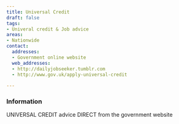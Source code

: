 ```yaml
---
title: Universal Credit
draft: false
tags:
- Univeral credit & Job advice
areas:
- Nationwide
contact:
  addresses:
  - Government online website
  web_addresses:
  - http://dailyjobseeker.tumblr.com
  - http://www.gov.uk/apply-universal-credit
  
---
```


### Information
UNIVERSAL CREDIT advice 
DIRECT from the government website

